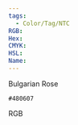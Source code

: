 ```yaml
---
tags:
  - Color/Tag/NTC
RGB:
Hex:
CMYK:
HSL:
Name:
---
```

Bulgarian Rose
```palette
#480607
```
RGB
